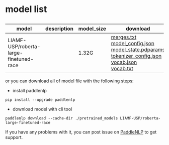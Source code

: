#  model list

##  

| model  | description | model_size  | download         |
| --- | --- | --- | --- |
|LIAMF-USP/roberta-large-finetuned-race|  | 1.32G | [merges.txt](https://bj.bcebos.com/paddlenlp/models/community/LIAMF-USP/roberta-large-finetuned-race/merges.txt)<br>[model_config.json](https://bj.bcebos.com/paddlenlp/models/community/LIAMF-USP/roberta-large-finetuned-race/model_config.json)<br>[model_state.pdparams](https://bj.bcebos.com/paddlenlp/models/community/LIAMF-USP/roberta-large-finetuned-race/model_state.pdparams)<br>[tokenizer_config.json](https://bj.bcebos.com/paddlenlp/models/community/LIAMF-USP/roberta-large-finetuned-race/tokenizer_config.json)<br>[vocab.json](https://bj.bcebos.com/paddlenlp/models/community/LIAMF-USP/roberta-large-finetuned-race/vocab.json)<br>[vocab.txt](https://bj.bcebos.com/paddlenlp/models/community/LIAMF-USP/roberta-large-finetuned-race/vocab.txt) |

or you can download all of model file with the following steps:

* install paddlenlp

```shell
pip install --upgrade paddlenlp
```

* download model with cli tool

```shell
paddlenlp download --cache-dir ./pretrained_models LIAMF-USP/roberta-large-finetuned-race
```

If you have any problems with it, you can post issue on [PaddleNLP](https://github.com/PaddlePaddle/PaddleNLP) to get support.
